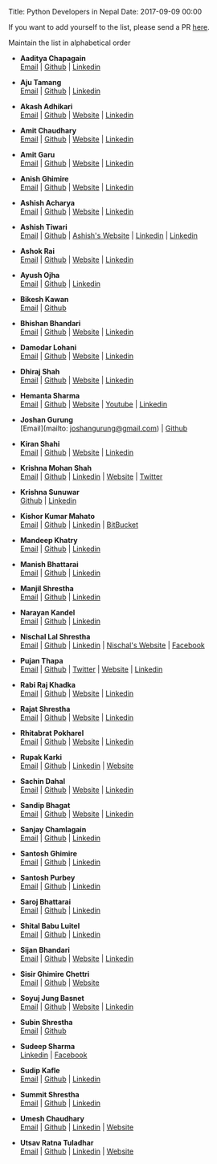 Title: Python Developers in Nepal
Date: 2017-09-09 00:00

If you want to add yourself to the list, please send a PR [here](https://github.com/PythonNepal/pythonnepal.github.io/blob/source/content/pages/developers.md).

Maintain the list in alphabetical order

- **Aaditya Chapagain**  
[Email](mailtto:chapagain.aaditya@gmail.com) | [Github](https://github.com/aadityachapagain) | [Linkedin](https://www.linkedin.com/in/aaditya-chapagain-b5170a104/)

- **Aju Tamang**  
[Email](mailto:ajutamang10@outlook.com) | [Github](https://github.com/Aju100) | [Linkedin](https://np.linkedin.com/in/aju-tamang-4a1a8514a)

- **Akash Adhikari**  
[Email](mailto:contact@akashadhikari.com.np) | [Github](https://github.com/akashadhikari) | [Website](https://akashadhikari.com.np) | [Linkedin](https://www.linkedin.com/in/akashadh/)

- **Amit Chaudhary**  
[Email](mailto:meamitkc@gmail.com) | [Github](https://github.com/amitness) | [Website](https://amitness.com) | [Linkedin](https://www.linkedin.com/in/amitness/)

- **Amit Garu**  
[Email](mailto:amitgaru2@gmail.com) | [Github](https://github.com/arneec) | [Website](http://amitgaru.com.np) | [Linkedin](https://www.linkedin.com/in/xillar/)

- **Anish Ghimire**  
[Email](mailto:aghimire603@gmail.com) | [Github](https://github.com/anishghimire603) | [Website](https://ganish.com.np/) | [Linkedin](https://www.linkedin.com/in/anish-ghimire-4b872715a/)

- **Ashish Acharya**  
[Email](mailto:ashish.acharya14@gmail.com) | [Github](https://github.com/code-geek) | [Website](http://ashishacharya.com) | [Linkedin](https://www.linkedin.com/in/ashishdotpy/) 

- **Ashish Tiwari**  
[Email](mailto:hi@aashishtiwari.com.np) | [Github](https://github.com/MegaMind98) | [Ashish's Website](https://aashishtiwari.com.np) | [Linkedin](https://www.linkedin.com/in/MegaMindAT/) | [Linkedin](https://www.twitter.com/MegaMindAT)

- **Ashok Rai**  
[Email](mailto:ashokrai2053@gmail.com) | [Github](https://github.com/ashok-rai) | [Website](https://ashok-rai.com.np) | [Linkedin](https://www.linkedin.com/in/ashokayrai/)

- **Ayush Ojha**  
[Email](mailto:aimm.official@gmail.com) | [Github](https://github.com/officialaimm) | [Linkedin](https://www.linkedin.com/in/ayush-ojha-75206313a/)

- **Bikesh Kawan**  
[Email](mailto:bikeshkawang@gmail.com) | [Github](https://github.com/bkawan)

- **Bhishan Bhandari**  
[Email](mailto:bbhishan@gmail.com) | [Github](https://github.com/bhishan) | [Website](http://thetaranights.com) | [Linkedin](https://www.linkedin.com/in/bhishan-bhandari-049800108)

- **Damodar Lohani**  
[Email](mailto:dlohani48@gmail.com) | [Github](https://github.com/lohanidamodar) | [Website](https://dlohani.com.np) | [Linkedin](https://www.linkedin.com/in/lohanidamodar)

- **Dhiraj Shah**  
[Email](mailto:dhiraj.shah04@gmail.com) | [Github](https://github.com/dhirajshah04) | [Website](https://dhirajshah04.github.io) | [Linkedin](https://www.linkedin.com/in/dhiraj-shah-52aaa776)

- **Hemanta Sharma**  
[Email](mailto:sharmahemanta.212@gmail.com) | [Github](https://github.com/hemanta212) | [Website](https://hemanta212.github.io) | [Youtube](https://youtube.com/channel/UCSEjG-VVENmjMg1srEa_hLQ) | [Linkedin](https://www.linkedin.com/in/hemanta-sharma-636290137)

- **Joshan Gurung**  
[Email](mailto: joshangurung@gmail.com) | [Github](https://github.com/joshan)

- **Kiran Shahi**  
[Email](mailto:kiran.shahi.np@gmail.com) | [Github](https://github.com/kiranshahi) | [Website](http://kirans.me) | [Linkedin](https://www.linkedin.com/in/itskirans/)

- **Krishna Mohan Shah**  
[Email](mailto:mailforkrishnashah@gmail.com) | [Github](https://github.com/krishnamshah) | [Linkedin](https://www.linkedin.com/in/krishnamohanshah/) | [Website](http://krishnamshah.com/) |  [Twitter](https://twitter.com/kkrsnaa) 

- **Krishna Sunuwar**  
[Github](https://github.com/s2krish) | [Linkedin](https://www.linkedin.com/in/s2krish/)

- **Kishor Kumar Mahato**  
[Email](mailto:cyberkishor@gmail.com) | [Github](https://github.com/cyberkishor) | [Linkedin](https://www.linkedin.com/in/kishrorkumar/) | [BitBucket](https://bitbucket.org/cyberkishor/)

- **Mandeep Khatry**  
[Email](mailto:mandeepkhatry1997@gmail.com) | [Github](https://github.com/mandeepkhatry) | [Linkedin](https://www.linkedin.com/in/mandeep-khatry-a1059212a/)

- **Manish Bhattarai**  
[Email](mailto:bhaimanish00@gmail.com) | [Github](https://github.com/nepalikingpin) | [Linkedin](https://www.linkedin.com/in/tecchy/)

- **Manjil Shrestha**  
 [Email](mailto:shresthamanjil21@gmail.com) | [Github](https://github.com/smanjil) | [Linkedin](https://www.linkedin.com/in/manjil-shrestha-038527b4/)
 
- **Narayan Kandel**  
[Email](mailto:npk.and@gmail.com) | [Github](https://github.com/nkandel) | [Linkedin](https://www.linkedin.com/in/narayankandel/)

- **Nischal Lal Shrestha**  
[Email](mailto:hi@nischal.info.np) | [Github](https://github.com/theonlyNischal) | [Linkedin](https://www.linkedin.com/in/theonlyNischal/) | [Nischal's Website](https://nischal.info.np/) | [Facebook](https://facebook.com/theonlyNischal/)

- **Pujan Thapa**  
[Email](mailto:iampujan@outlook.com) | [Github](https://github.com/iampujan) | [Twitter](https://twitter.com/iampujan20)  | [Website](https://pujanthapa.com.np) | [Linkedin](https://www.linkedin.com/in/iampujan/)

- **Rabi Raj Khadka**  
[Email](mailto:er.rabirajkhadka@gmail.com) | [Github](https://github.com/rabirajkhadka) | [Website](http://rabirajkhadka.me) | [Linkedin](https://www.linkedin.com/in/rabirajkhadka/)

- **Rajat Shrestha**  
[Email](mailto:rajat.shrestha@eydean.com) | [Github](https://github.com/shrestharajat) | [Website](http://shrestharajat.tech) | [Linkedin](https://www.linkedin.com/in/shrestharajat/)

- **Rhitabrat Pokharel**  
[Email](mailto:pokharelrhitabrat@gmail.com) | [Github](https://github.com/Rhitabrat) | [Website](https://rhitabrat.github.io) | [Linkedin](https://www.linkedin.com/in/rhitabrat/)

- **Rupak Karki**  
[Email](mailto:rupakkarki123@gmail.com) | [Github](https://github.com/rupakkarki27) | [Linkedin](https://www.linkedin.com/in/rupakkarki) | [Website](https://www.rupakkarki.com.np) 

- **Sachin Dahal**  
[Email](mailto:sachindahal594@gmail.com) | [Github](https://github.com/sachin-dahal) | [Website](http://sachind.com.np/) | [Linkedin](https://www.linkedin.com/in/sachin-dahal)

- **Sandip Bhagat**  
[Email](mailto:sandipbgt@gmail.com) | [Github](https://github.com/sandipbgt) | [Website](http://sandipbgt.com) | [Linkedin](https://www.linkedin.com/in/sandipbgt/)

- **Sanjay Chamlagain**  
[Email](mailto:quitthegame3@gmail.com) | [Github](https://github.com/sanjaychamlagain) | [Linkedin](https://www.linkedin.com/in/sanjay-chamlagain-403156184/)

- **Santosh Ghimire**  
[Email](mailto:santosh.ghimire33@gmail.com) | [Github](https://github.com/santoshghimire) | [Linkedin](https://www.linkedin.com/in/santoshghimire/)

- **Santosh Purbey**  
[Email](mailto:purbey.santosh@hotmail.com) | [Github](https://github.com/santoshpurbey) | [Linkedin](https://www.linkedin.com/in/santosh3511/)

- **Saroj Bhattarai**  
[Email](mailto:sarojbhattarai2053@gmail.com) | [Github](https://github.com/thevirusx3) | [Linkedin](https://www.linkedin.com/in/thevirusx3/)

- **Shital Babu Luitel**  
[Email](mailto:ctalluitel@gmail.com) | [Github](https://github.com/shitalluitel) | [Linkedin](https://www.linkedin.com/in/shital-luitel-38363713a/)

- **Sijan Bhandari**  
[Email](mailto:sijanonly@gmail.com) | [Github](https://github.com/sijanonly) | [Website](https://sijanb.com.np/) | [Linkedin](https://www.linkedin.com/in/sijanonly/)

- **Sisir Ghimire Chettri**  
[Email](mailto:samratsisir294@gmail.com) | [Github](https://github.com/tuxsisir) | [Website](https://tuxsisir.github.io)

- **Soyuj Jung Basnet**  
[Email](mailto:bsoyuj@gmail.com) | [Github](https://github.com/basnetsoyuj) | [Website](https://soyuj.com.np) | [Linkedin](https://www.linkedin.com/in/basnetsoyuj/)

- **Subin Shrestha**  
[Email](mailto:developer.shrestha@gmail.com) | [Github](https://github.com/sthasbin)

- **Sudeep  Sharma**  
[Linkedin](https://www.linkedin.com/in/sudeep-sharma-788152145/) | [Facebook](http://facebook.com/sudeep.sharma2052)

- **Sudip Kafle**  
[Email](mailto:soodip.kafle@gmail.com) | [Github](https://github.com/kaflesudip) | [Linkedin](https://www.linkedin.com/in/kaflesudip/)

- **Summit Shrestha**  
[Email](mailto:sumz.stha01@gmail.com) | [Github](https://github.com/SummitStha) | [Linkedin](https://www.linkedin.com/in/summit-shrestha-50089a137/)

- **Umesh Chaudhary**  
[Email](mailto:umesschaudhary@gmail.com) | [Github](https://github.com/umschaudhary) | [Linkedin](https://www.linkedin.com/in/umesh-chaudhary-132589141/) | [Website](http://umschaudhary.github.io) 

- **Utsav Ratna Tuladhar**  
[Email](mailto:utsav.ratna@gmail.com) | [Github](https://github.com/UtsavRatna) | [Linkedin](https://www.linkedin.com/in/utsav-ratna-tuladhar-b74735119/) | [Website](http://utsavratna33.azurewebsites.net) 
